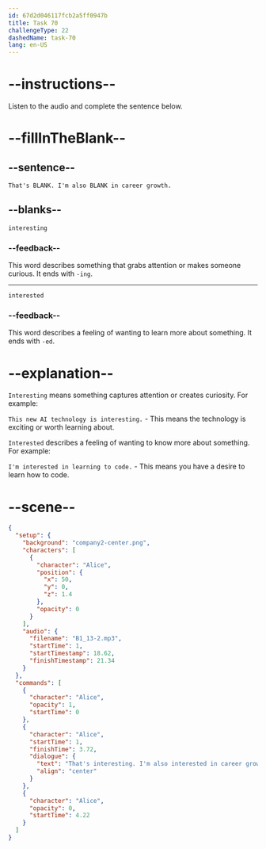 ```yaml
---
id: 67d2d046117fcb2a5ff0947b
title: Task 70
challengeType: 22
dashedName: task-70
lang: en-US
---
```


<!-- (Audio) Alice: That's interesting. I'm also interested in career growth. -->

# --instructions--

Listen to the audio and complete the sentence below.  

# --fillInTheBlank--

## --sentence--

`That's BLANK. I'm also BLANK in career growth.`  

## --blanks--

`interesting`  

### --feedback--

This word describes something that grabs attention or makes someone curious. It ends with `-ing`.

---

`interested`  

### --feedback--

This word describes a feeling of wanting to learn more about something. It ends with `-ed`.

# --explanation--

`Interesting` means something captures attention or creates curiosity. For example:  

`This new AI technology is interesting.` - This means the technology is exciting or worth learning about.  

`Interested` describes a feeling of wanting to know more about something. For example:  

`I'm interested in learning to code.` - This means you have a desire to learn how to code.  

# --scene--

```json
{
  "setup": {
    "background": "company2-center.png",
    "characters": [
      {
        "character": "Alice",
        "position": {
          "x": 50,
          "y": 0,
          "z": 1.4
        },
        "opacity": 0
      }
    ],
    "audio": {
      "filename": "B1_13-2.mp3",
      "startTime": 1,
      "startTimestamp": 18.62,
      "finishTimestamp": 21.34
    }
  },
  "commands": [
    {
      "character": "Alice",
      "opacity": 1,
      "startTime": 0
    },
    {
      "character": "Alice",
      "startTime": 1,
      "finishTime": 3.72,
      "dialogue": {
        "text": "That's interesting. I'm also interested in career growth.",
        "align": "center"
      }
    },
    {
      "character": "Alice",
      "opacity": 0,
      "startTime": 4.22
    }
  ]
}
```
